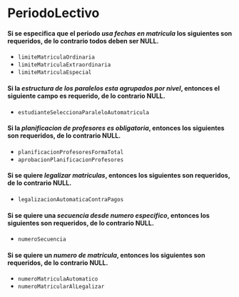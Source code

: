 # PeriodoLectivo

<!-- - nombre String -->
<!-- - inicio DateTime -->
<!-- - fin    DateTime -->

#### Si se especifica que el periodo _usa fechas en matricula_ los siguientes son requeridos, de lo contrario todos deben ser NULL.

- `limiteMatriculaOrdinaria`
- `limiteMatriculaExtraordinaria`
- `limiteMatriculaEspecial`

<!-- - tipo                                      TipoPeriodo -->

#### Si la _estructura de los paralelos esta agrupados por nivel_, entonces el siguiente campo es requerido, de lo contrario NULL.

- `estudianteSeleccionaParaleloAutomatricula`

<!-- - seImpartioNivelacion                      Boolean -->

<!-- - planificacionCargaHoraria Boolean -->

#### Si la _planificacion de profesores es obligatoria_, entonces los siguientes son requeridos, de lo contrario NULL.

- `planificacionProfesoresFormaTotal`
- `aprobacionPlanificacionProfesores`

<!-- - cronogramaNotasCoordinacion Boolean -->

#### Si se quiere _legalizar matriculas_, entonces los siguientes son requeridos, de lo contrario NULL.

- `legalizacionAutomaticaContraPagos`

<!-- - puedenMatricularseArrastre Boolean -->
<!-- - puedenAutomatricularseSegundasOMasMatriculas Boolean -->

#### Si se quiere una _secuencia desde numero especifico_, entonces los siguientes son requeridos, de lo contrario NULL.

- `numeroSecuencia`

#### Si se quiere un _numero de matricula_, entonces los siguientes son requeridos, de lo contrario NULL.

- `numeroMatriculaAutomatico`
- `numeroMatricularAlLegalizar`
